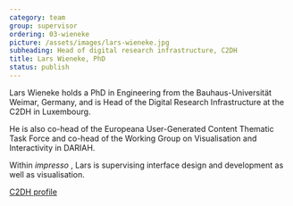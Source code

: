 ```yaml
---
category: team
group: supervisor
ordering: 03-wieneke
picture: /assets/images/lars-wieneke.jpg
subheading: Head of digital research infrastructure, C2DH
title: Lars Wieneke, PhD
status: publish
---
```


Lars Wieneke holds a PhD in Engineering from the Bauhaus-Universität Weimar, Germany, and is Head of the Digital Research Infrastructure at the C2DH in Luxembourg.

He is also co-head of the Europeana User-Generated Content Thematic Task Force and co-head of the Working Group on Visualisation and Interactivity in DARIAH.

Within *impresso* , Lars is supervising interface design and development as well as visualisation.

[C2DH profile](https://www.c2dh.uni.lu/people/lars-wieneke)
